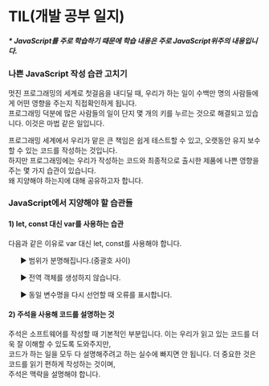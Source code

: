 # TIL(개발 공부 일지)

<h5>* JavaScript를 주로 학습하기 때문에 학습 내용은 주로 JavaScript위주의 내용입니다.</h5>
<h3>나쁜 JavaScript 작성 습관 고치기</h3>
<p> 
  멋진 프로그래밍의 세계로 첫걸음을 내디딜 때, 우리가 하는 일이 수백만 명의 사람들에게 어떤 영향을 주는지 직접확인하게 됩니다.<br> 
  프로그래밍 덕분에 많은 사람들의 일이 단지 몇 개의 키를 누르는 것으로 해결되고 있습니다. 이것은 마법 같은 일입니다.<br>
</p>
<p>
  프로그래밍 세계에서 우리가 맡은 큰 책임은 쉽게 테스트할 수 있고, 오랫동안 유지 보수할 수 있는 코드를 작성하는 것입니다.<br>
  하지만 프로그래밍에는 우리가 작성하는 코드와 최종적으로 출시한 제품에 나쁜 영향을 주는 몇 가지 습관이 있습니다.<br>
  왜 지양해야 하는지에 대해 공유하고자 합니다.<br>
</p>
<h3>JavaScript에서 지양해야 할 습관들</h3>
<h4>1) let, const 대신 var를 사용하는 습관</h4>
<p>다음과 같은 이유로 var 대신 let, const를 사용해야 합니다.</p>
<il>
  <ul>▶ 범위가 분명해집니다.(중괄호 사이)</ul>
  <ul>▶ 전역 객체를 생성하지 않습니다.</ul>
  <ul>▶ 동일 변수명을 다시 선언할 때 오류를 표시합니다.</ul>
</il>

<h4>2) 주석을 사용해 코드를 설명하는 것</h4>
<p>
  주석은 소프트웨어를 작성할 때 기본적인 부분입니다. 이는 우리가 읽고 있는 코드를 더욱 잘 이해할 수 있도록 도와주지만,<br>
  코드가 하는 일을 모두 다 설명해주려고 하는 실수에 빠지면 안 됩니다. 더 중요한 것은 코드를 읽기 편하게 작성하는 것이며,<br>
  주석은 맥락을 설명해야 합니다.
</p>
